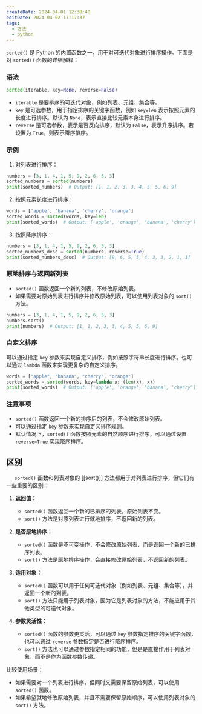 ```yaml
---
createDate: 2024-04-01 12:38:40
editDate: 2024-04-02 17:17:37
tags:
  - 方法
  - python
---
```

`sorted()` 是 Python 的内置函数之一，用于对可迭代对象进行排序操作。下面是对 `sorted()` 函数的详细解释：

### 语法
```python
sorted(iterable, key=None, reverse=False)
```

- `iterable` 是要排序的可迭代对象，例如列表、元组、集合等。
- `key` 是可选参数，用于指定排序的关键字函数，例如 `key=len` 表示按照元素的长度进行排序。默认为 `None`，表示直接比较元素本身进行排序。
- `reverse` 是可选参数，表示是否反向排序，默认为 `False`，表示升序排序。若设置为 `True`，则表示降序排序。

### 示例
1. 对列表进行排序：
```python
numbers = [3, 1, 4, 1, 5, 9, 2, 6, 5, 3]
sorted_numbers = sorted(numbers)
print(sorted_numbers)  # Output: [1, 1, 2, 3, 3, 4, 5, 5, 6, 9]
```

2. 按照元素长度进行排序：
```python
words = ['apple', 'banana', 'cherry', 'orange']
sorted_words = sorted(words, key=len)
print(sorted_words)  # Output: ['apple', 'orange', 'banana', 'cherry']
```

3. 按照降序排序：
```python
numbers = [3, 1, 4, 1, 5, 9, 2, 6, 5, 3]
sorted_numbers_desc = sorted(numbers, reverse=True)
print(sorted_numbers_desc)  # Output: [9, 6, 5, 5, 4, 3, 3, 2, 1, 1]
```

### 原地排序与返回新列表
- `sorted()` 函数返回一个新的列表，不修改原始列表。
- 如果需要对原始列表进行排序并修改原始列表，可以使用列表对象的 `sort()` 方法。

```python
numbers = [3, 1, 4, 1, 5, 9, 2, 6, 5, 3]
numbers.sort()
print(numbers)  # Output: [1, 1, 2, 3, 3, 4, 5, 5, 6, 9]
```

### 自定义排序
可以通过指定 `key` 参数来实现自定义排序，例如按照字符串长度进行排序。也可以通过 `lambda` 函数来实现更复杂的自定义排序。

```python
words = ["apple", "banana", "cherry", "orange"]
sorted_words = sorted(words, key=lambda x: (len(x), x))
print(sorted_words)  # Output: ['apple', 'orange', 'banana', 'cherry']
```

### 注意事项
- `sorted()` 函数返回一个新的排序后的列表，不会修改原始列表。
- 可以通过指定 `key` 参数来实现自定义排序规则。
- 默认情况下，`sorted()` 函数按照元素的自然顺序进行排序，可以通过设置 `reverse=True` 实现降序排序。

## 区别
`   sorted()` 函数和列表对象的 [[sort()]] 方法都用于对列表进行排序，但它们有一些重要的区别：

1. **返回值：**
    
    - `sorted()` 函数返回一个新的已排序的列表，原始列表不变。
    - `sort()` 方法是对原列表进行就地排序，不返回新的列表。
2. **是否原地排序：**
    
    - `sorted()` 函数是不可变操作，不会修改原始列表，而是返回一个新的已排序列表。
    - `sort()` 方法是原地排序操作，会直接修改原始列表，不返回新的列表。
3. **适用对象：**
    
    - `sorted()` 函数可以用于任何可迭代对象（例如列表、元组、集合等），并返回一个新的列表。
    - `sort()` 方法只能用于列表对象，因为它是列表对象的方法，不能应用于其他类型的可迭代对象。
4. **参数灵活性：**
    
    - `sorted()` 函数的参数更灵活，可以通过 `key` 参数指定排序的关键字函数，也可以通过 `reverse` 参数指定是否进行降序排序。
    - `sort()` 方法也可以通过参数指定相同的功能，但是是直接作用于列表对象，而不是作为函数参数传递。

比较使用场景：

- 如果需要对一个列表进行排序，但同时又需要保留原始列表，可以使用 `sorted()` 函数。
- 如果希望就地修改原始列表，并且不需要保留原始顺序，可以使用列表对象的 `sort()` 方法。